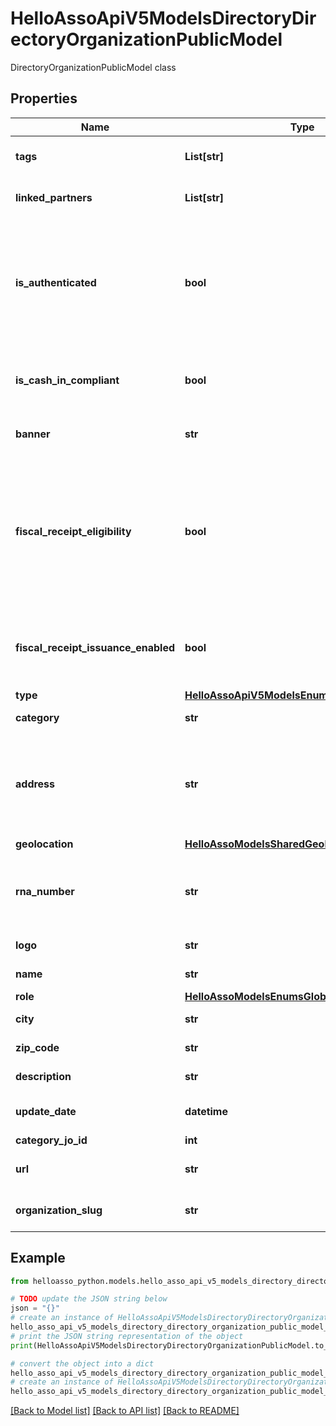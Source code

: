 # HelloAssoApiV5ModelsDirectoryDirectoryOrganizationPublicModel

DirectoryOrganizationPublicModel class

## Properties

Name | Type | Description | Notes
------------ | ------------- | ------------- | -------------
**tags** | **List[str]** | The public tags of the organization | [optional] 
**linked_partners** | **List[str]** | Partners linked to this organization | [optional] 
**is_authenticated** | **bool** | The organization is authenticated. Property returned only when asked by an organization admin. | [optional] 
**is_cash_in_compliant** | **bool** | If transaction can be init on the organization or not. | [optional] 
**banner** | **str** | The organization banner | [optional] 
**fiscal_receipt_eligibility** | **bool** | The organism can issue fiscal receipts (type ok and has not deactivated it)  Must configure it and be authenticated to become enabled | [optional] 
**fiscal_receipt_issuance_enabled** | **bool** | The organism is eligible, has set up his options, and is authenticated. | [optional] 
**type** | [**HelloAssoApiV5ModelsEnumsOrganizationType**](HelloAssoApiV5ModelsEnumsOrganizationType.md) |  | [optional] 
**category** | **str** | Organization category label | [optional] 
**address** | **str** | Organization Address (for authorized applications or if authorized by the organization) | [optional] 
**geolocation** | [**HelloAssoModelsSharedGeoLocation**](HelloAssoModelsSharedGeoLocation.md) |  | [optional] 
**rna_number** | **str** | Unique identifier assigned when creating the association | [optional] 
**logo** | **str** | Logo of organization | [optional] 
**name** | **str** | Name of organization | [optional] 
**role** | [**HelloAssoModelsEnumsGlobalRole**](HelloAssoModelsEnumsGlobalRole.md) |  | [optional] 
**city** | **str** | Organization city | [optional] 
**zip_code** | **str** | Organization zip code | [optional] 
**description** | **str** | Organization description | [optional] 
**update_date** | **datetime** | Last update date of the organization | [optional] 
**category_jo_id** | **int** |  | [optional] 
**url** | **str** | The organization url | [optional] 
**organization_slug** | **str** | The organization slug | [optional] 

## Example

```python
from helloasso_python.models.hello_asso_api_v5_models_directory_directory_organization_public_model import HelloAssoApiV5ModelsDirectoryDirectoryOrganizationPublicModel

# TODO update the JSON string below
json = "{}"
# create an instance of HelloAssoApiV5ModelsDirectoryDirectoryOrganizationPublicModel from a JSON string
hello_asso_api_v5_models_directory_directory_organization_public_model_instance = HelloAssoApiV5ModelsDirectoryDirectoryOrganizationPublicModel.from_json(json)
# print the JSON string representation of the object
print(HelloAssoApiV5ModelsDirectoryDirectoryOrganizationPublicModel.to_json())

# convert the object into a dict
hello_asso_api_v5_models_directory_directory_organization_public_model_dict = hello_asso_api_v5_models_directory_directory_organization_public_model_instance.to_dict()
# create an instance of HelloAssoApiV5ModelsDirectoryDirectoryOrganizationPublicModel from a dict
hello_asso_api_v5_models_directory_directory_organization_public_model_from_dict = HelloAssoApiV5ModelsDirectoryDirectoryOrganizationPublicModel.from_dict(hello_asso_api_v5_models_directory_directory_organization_public_model_dict)
```
[[Back to Model list]](../README.md#documentation-for-models) [[Back to API list]](../README.md#documentation-for-api-endpoints) [[Back to README]](../README.md)


